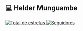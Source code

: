 ## 💻 Helder Munguambe

<!--
**heldermunguambe/heldermunguambe** is a ✨ _special_ ✨ repository because its `README.md` (this file) appears on your GitHub profile.

-->
 <p align="left">
<a href="https://github.com/heldermunguambe?tab=repositories&sort=stargazers">
        <img 
            alt="Total de estrelas" 
            title="Total de estrelas GitHub" 
            src="https://custom-icon-badges.demolab.com/github/stars/heldermunguambe?color=55960c&style=for-the-badge&labelColor=488207&logo=star&label=estrelas"
        />
</a>
    <a href="https://github.com/heldermunguambe?tab=followers">
        <img 
            alt="Seguidores" 
            title="Me siga no GitHub" 
            src="https://custom-icon-badges.demolab.com/github/followers/heldermunguambe?color=236ad3&labelColor=1155ba&style=for-the-badge&logo=github&label=Seguidores&logoColor=white"
        />
    </a>
</p>
